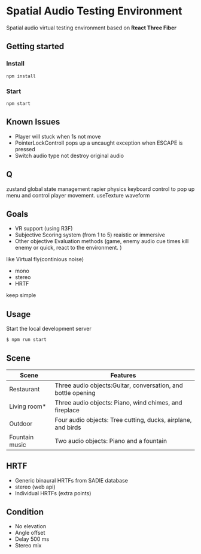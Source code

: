 # Spatial Audio Testing Environment

Spatial audio virtual testing environment based on **React Three Fiber**

## Getting started

### Install

```
npm install
```

### Start

```
npm start
```

## Known Issues

- Player will stuck when 1s not move
- PointerLockControll pops up a uncaught exception when ESCAPE is pressed
- Switch audio type not destroy original audio

## Q
zustand global state management
rapier physics
keyboard control to pop up menu and control player movement.
useTexture
waveform

## Goals

- VR support (using R3F)
- Subjective Scoring system (from 1 to 5) reaistic or immersive
- Other objective Evaluation methods (game, enemy audio cue times kill enemy or quick, react to the environment.  )

like Virtual fly(continious noise)

- mono
- stereo
- HRTF

keep simple

## Usage

Start the local development server

```bash
$ npm run start
```

## Scene

| Scene | Features | 
|---------|---------|
| Restaurant | Three audio objects:Guitar, conversation, and bottle opening |
| Living room* | Three audio objects: Piano, wind chimes, and fireplace |
| Outdoor | Four audio objects: Tree cutting, ducks, airplane, and birds |
| Fountain music | Two audio objects: Piano and a fountain |

## HRTF

- Generic binaural HRTFs from SADIE database
- stereo (web api)
- Individual HRTFs (extra points)

## Condition

- No elevation
- Angle offset
- Delay 500 ms
- Stereo mix
